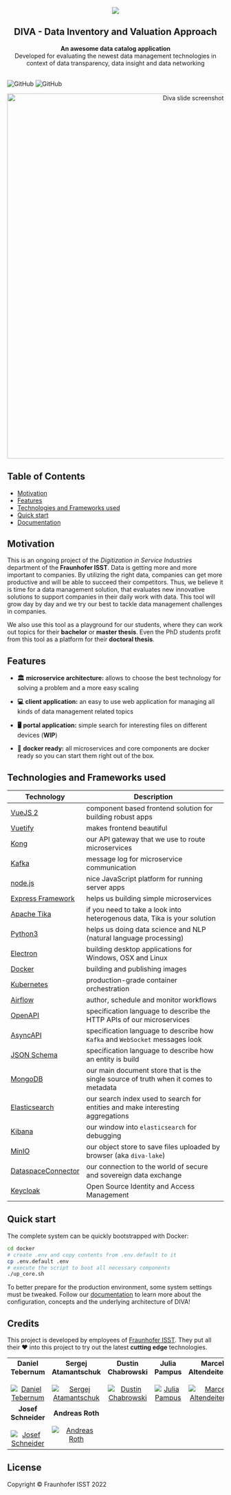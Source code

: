 <div align="center" style="text-align: center;">
  <img src="https://owncloud.fraunhofer.de/index.php/s/aAuhMQl4gNiFDsa/download" />
</div>
<!-- START TOP README -->
<h2 align="center">DIVA - Data Inventory and Valuation Approach</h1>
<div align="center">
  <strong>An awesome data catalog application</strong>
</div>
<div align="center">
  Developed for evaluating the newest data management technologies in context of data transparency, data insight and data networking
</div>

<br />

![GitHub](https://img.shields.io/badge/diva-v4.0.0--beta.0-orange)
![GitHub](https://img.shields.io/github/license/FraunhoferISST/diva)
<br />

<div align="center" style="text-align: center;">
    <img src="https://owncloud.fraunhofer.de/index.php/s/YxWE4J5VWYODo2p/download" alt="Diva slide screenshot" width="850"/>
</div>

<!-- END TOP README -->

<!-- START TABLE OF CONTENT -->
## Table of Contents

- [Motivation](#motivation)
- [Features](#features)
- [Technologies and Frameworks used](#technologies-and-frameworks-used)
- [Quick start](#quick-start)
- [Documentation](https://fraunhoferisst.github.io/diva-docs/)

<!-- END TABLE OF CONTENT -->

## Motivation

This is an ongoing project of the _Digitization in Service Industries_ department of the **Fraunhofer ISST**. Data is getting more and more important to companies. By utilizing the right data, companies can get more productive and will be able to succeed their competitors. Thus, we believe it is time for a data management solution, that evaluates new innovative solutions to support companies in their daily work with data. This tool will grow day by day and we try our best to tackle data management challenges in companies.

We also use this tool as a playground for our students, where they can work out topics for their **bachelor** or **master thesis**. Even the PhD students profit from this tool as a platform for their **doctoral thesis**.

## Features

- __🏛️__ __microservice architecture:__ allows to choose the best technology for solving a problem and a more easy scaling

- __💻__ __client application:__ an easy to use web application for managing all kinds of data management related topics

- __🖥️__ __portal application:__ simple search for interesting files on different devices (**WIP**)

- __🐳__ __docker ready:__ all microservices and core components are docker ready so you can start them right out of the box.

## Technologies and Frameworks used

|Technology|Description|
|----------|-------------|
|[VueJS 2](https://vuejs.org/)|component based frontend solution for building robust apps|
|[Vuetify](https://vuetifyjs.com/en/)|makes frontend beautiful|
|[Kong](https://konghq.com/)|our API gateway that we use to route microservices|
|[Kafka](https://kafka.apache.org/)|message log for microservice communication|
|[node.js](https://nodejs.org/en/)|nice JavaScript platform for running server apps|
|[Express Framework](https://expressjs.com/)|helps us building simple microservices|
|[Apache Tika](https://tika.apache.org/)|if you need to take a look into heterogenous data, Tika is your solution|
|[Python3](https://www.python.org/)|helps us doing data science and NLP (natural language processing)|
|[Electron](https://electronjs.org/)|building desktop applications for Windows, OSX and Linux|
|[Docker](https://www.docker.com/)|building and publishing images|
|[Kubernetes](https://kubernetes.io/de/)|production-grade container orchestration|
|[Airflow](https://airflow.apache.org/)|author, schedule and monitor workflows|
|[OpenAPI](https://www.openapis.org/)|specification language to describe the HTTP APIs of our microservices|
|[AsyncAPI](https://www.asyncapi.com/)|specification language to describe how `Kafka` and `WebSocket` messages look|
|[JSON Schema](https://json-schema.org/)|specification language to describe how an entity is build|
|[MongoDB](https://github.com/mongodb/mongo)|our main document store that is the single source of truth when it comes to metadata|
|[Elasticsearch](https://www.elastic.co/de/elasticsearch/)|our search index used to search for entities and make interesting aggregations|
|[Kibana](https://www.elastic.co/de/kibana)|our window into `elasticsearch` for debugging|
|[MinIO](https://min.io/)|our object store to save files uploaded by browser (aka `diva-lake`)|
|[DataspaceConnector](https://www.dataspace-connector.io/)|our connection to the world of secure and sovereign data exchange|
|[Keycloak](https://www.keycloak.org/)|Open Source Identity and Access Management|

## Quick start

The complete system can be quickly bootstrapped with Docker:
```sh
cd docker
# create .env and copy contents from .env.default to it
cp .env.default .env
# execute the script to boot all necessary components
./up_core.sh
```
To better prepare for the production environment, some system settings must be tweaked.
Follow our [documentation](https://fraunhoferisst.github.io/diva-docs/) to learn more about the configuration, concepts and the underlying architecture of DIVA!

## Credits

This project is developed by employees of [Fraunhofer ISST](https://www.isst.fraunhofer.de/). They put all their ❤ into this project to try out the latest **cutting edge** technologies.

||||||
|:---:|:---:|:---:|:---:|:---:|
| **Daniel Tebernum** <br><br> [![Daniel Tebernum](https://gitlab.cc-asp.fraunhofer.de/uploads/-/system/user/avatar/3566/avatar.png?width=400)](https://gitlab.cc-asp.fraunhofer.de/dtebernum) | **Sergej Atamantschuk** <br><br> [![Sergej Atamantschuk](https://gitlab.cc-asp.fraunhofer.de/uploads/-/system/user/avatar/3617/avatar.png?width=400)](https://github.com/setaman) | **Dustin Chabrowski** <br><br> [![Dustin Chabrowski](https://gitlab.cc-asp.fraunhofer.de/uploads/-/system/user/avatar/3563/avatar.png?width=400)](https://github.com/Duske) | **Julia Pampus** <br><br> [![Julia Pampus](https://gitlab.cc-asp.fraunhofer.de/uploads/-/system/user/avatar/4688/avatar.png?width=400)](https://gitlab.cc-asp.fraunhofer.de/jpampus) | **Marcel Altendeitering** <br><br> [![Marcel Altendeitering](https://gitlab.cc-asp.fraunhofer.de/uploads/-/system/user/avatar/3589/avatar.png?width=400)](https://gitlab.cc-asp.fraunhofer.de/maltendeitering) |
| **Josef Schneider** <br><br> [![Josef Schneider](https://gitlab.cc-asp.fraunhofer.de/uploads/-/system/user/avatar/3735/avatar.png?width=400)](https://gitlab.cc-asp.fraunhofer.de/jschneider) | **Andreas Roth** <br><br> [![Andreas Roth](https://gitlab.cc-asp.fraunhofer.de/uploads/-/system/user/avatar/3744/avatar.png?width=400)](https://gitlab.cc-asp.fraunhofer.de/aroth) |

## License
Copyright © Fraunhofer ISST 2022
